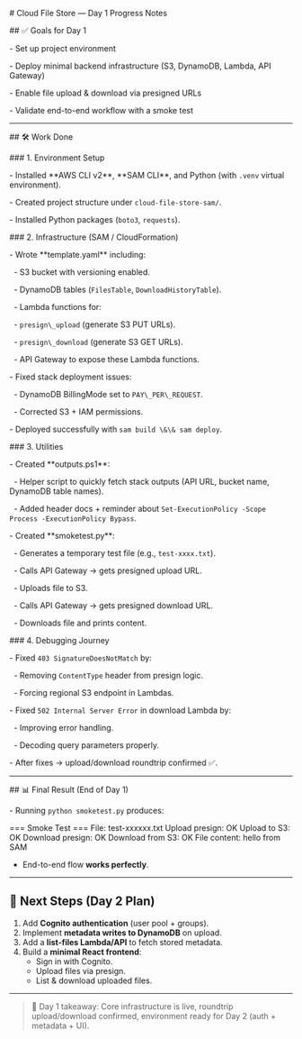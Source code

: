 \# Cloud File Store — Day 1 Progress Notes



\## ✅ Goals for Day 1

\- Set up project environment

\- Deploy minimal backend infrastructure (S3, DynamoDB, Lambda, API Gateway)

\- Enable file upload \& download via presigned URLs

\- Validate end-to-end workflow with a smoke test



---



\## 🛠️ Work Done



\### 1. Environment Setup

\- Installed \*\*AWS CLI v2\*\*, \*\*SAM CLI\*\*, and Python (with `.venv` virtual environment).

\- Created project structure under `cloud-file-store-sam/`.

\- Installed Python packages (`boto3`, `requests`).



\### 2. Infrastructure (SAM / CloudFormation)

\- Wrote \*\*template.yaml\*\* including:

&nbsp; - S3 bucket with versioning enabled.

&nbsp; - DynamoDB tables (`FilesTable`, `DownloadHistoryTable`).

&nbsp; - Lambda functions for:

&nbsp;   - `presign\_upload` (generate S3 PUT URLs).

&nbsp;   - `presign\_download` (generate S3 GET URLs).

&nbsp; - API Gateway to expose these Lambda functions.

\- Fixed stack deployment issues:

&nbsp; - DynamoDB BillingMode set to `PAY\_PER\_REQUEST`.

&nbsp; - Corrected S3 + IAM permissions.

\- Deployed successfully with `sam build \&\& sam deploy`.



\### 3. Utilities

\- Created \*\*outputs.ps1\*\*:

&nbsp; - Helper script to quickly fetch stack outputs (API URL, bucket name, DynamoDB table names).

&nbsp; - Added header docs + reminder about `Set-ExecutionPolicy -Scope Process -ExecutionPolicy Bypass`.

\- Created \*\*smoketest.py\*\*:

&nbsp; - Generates a temporary test file (e.g., `test-xxxx.txt`).

&nbsp; - Calls API Gateway → gets presigned upload URL.

&nbsp; - Uploads file to S3.

&nbsp; - Calls API Gateway → gets presigned download URL.

&nbsp; - Downloads file and prints content.



\### 4. Debugging Journey

\- Fixed `403 SignatureDoesNotMatch` by:

&nbsp; - Removing `ContentType` header from presign logic.

&nbsp; - Forcing regional S3 endpoint in Lambdas.

\- Fixed `502 Internal Server Error` in download Lambda by:

&nbsp; - Improving error handling.

&nbsp; - Decoding query parameters properly.

\- After fixes → upload/download roundtrip confirmed ✅.



---



\## 📊 Final Result (End of Day 1)

\- Running `python smoketest.py` produces:

=== Smoke Test ===
File: test-xxxxxx.txt
Upload presign: OK
Upload to S3: OK
Download presign: OK
Download from S3: OK
File content: hello from SAM


- End-to-end flow **works perfectly**.

---

## 🚀 Next Steps (Day 2 Plan)
1. Add **Cognito authentication** (user pool + groups).
2. Implement **metadata writes to DynamoDB** on upload.
3. Add a **list-files Lambda/API** to fetch stored metadata.
4. Build a **minimal React frontend**:
   - Sign in with Cognito.
   - Upload files via presign.
   - List & download uploaded files.

---

> 📌 Day 1 takeaway: Core infrastructure is live, roundtrip upload/download confirmed, environment ready for Day 2 (auth + metadata + UI).
